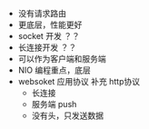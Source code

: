 - 没有请求路由
- 更底层，性能更好
- socket 开发 ？？
- 长连接开发 ？？
- 可以作为客户端和服务端
- NIO 编程重点，底层
- websoket 应用协议 补充 http协议 
    - 长连接 
    - 服务端 push
    - 没有头，只发送数据